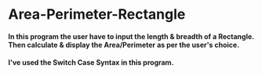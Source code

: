 # Area-Perimeter-Rectangle

####  In this program the user have to input the length & breadth of a Rectangle. Then calculate & display the Area/Perimeter as per the user's choice.
####  I've used the Switch Case Syntax in this program.
